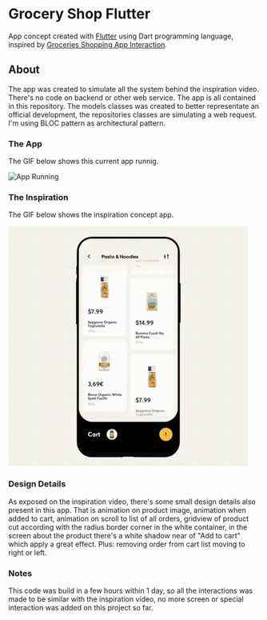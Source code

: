 # Grocery Shop Flutter
App concept created with [Flutter](https://flutter.dev/) using Dart programming language, inspired by [Groceries Shopping App Interaction](https://dribbble.com/shots/6120171-Groceries-Shopping-App-Interaction). 

## About
The app was created to simulate all the system behind the inspiration video. There's no code on backend or other web service. The app is all contained in this repository. The models classes was created to better representate an official development, the repositories classes are simulating a web request. I'm using BLOC pattern as architectural pattern.

### The App
The GIF below shows this current app runnig.

![App Running](./docs/app_running.gif)

### The Inspiration
The GIF below shows the inspiration concept app.

![App Running](./docs/inspiration.gif)

### Design Details
As exposed on the inspiration video, there's some small design details also present in this app. That is animation on product image, animation when added to cart, animation on scroll to list of all orders, gridview of product cut according with the radius border corner in the white container, in the screen about the product there's a white shadow near of "Add to cart" which apply a great effect. Plus: removing order from cart list moving to right or left. 
 
### Notes
This code was build in a few hours within 1 day, so all the interactions was made to be similar with the inspiration video, no more screen or special interaction was added on this project so far.
